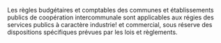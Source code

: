 Les règles budgétaires et comptables des communes et établissements publics de coopération intercommunale sont applicables aux régies des services publics à caractère industrie! et commercial, sous réserve des dispositions spécifiques prévues par les lois et règlements.